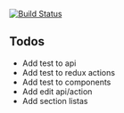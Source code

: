 [![Build Status](https://semaphoreci.com/api/v1/developersoul/tbd/branches/master/badge.svg)](https://semaphoreci.com/developersoul/tbd)

## Todos
- Add test to api 
- Add test to redux actions
- Add test to components 
- Add edit api/action
- Add section listas